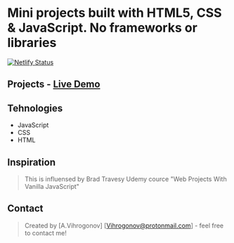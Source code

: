 # Mini projects built with HTML5, CSS & JavaScript. No frameworks or libraries

[![Netlify Status](https://api.netlify.com/api/v1/badges/ac5b99b7-f7ab-45a8-9673-890791ef7150/deploy-status)](https://app.netlify.com/sites/vanila-js-projects/deploys)

## Projects     - [Live Demo](https://vanila-js-projects.netlify.app)         

## Tehnologies

* JavaScript 
* CSS
* HTML

## Inspiration
>This is influensed by Brad Travesy Udemy cource "Web Projects With Vanilla JavaScript"

## Contact
>Created by [A.Vihrogonov] [Vihrogonov@protonmail.com] - feel free to contact me!
